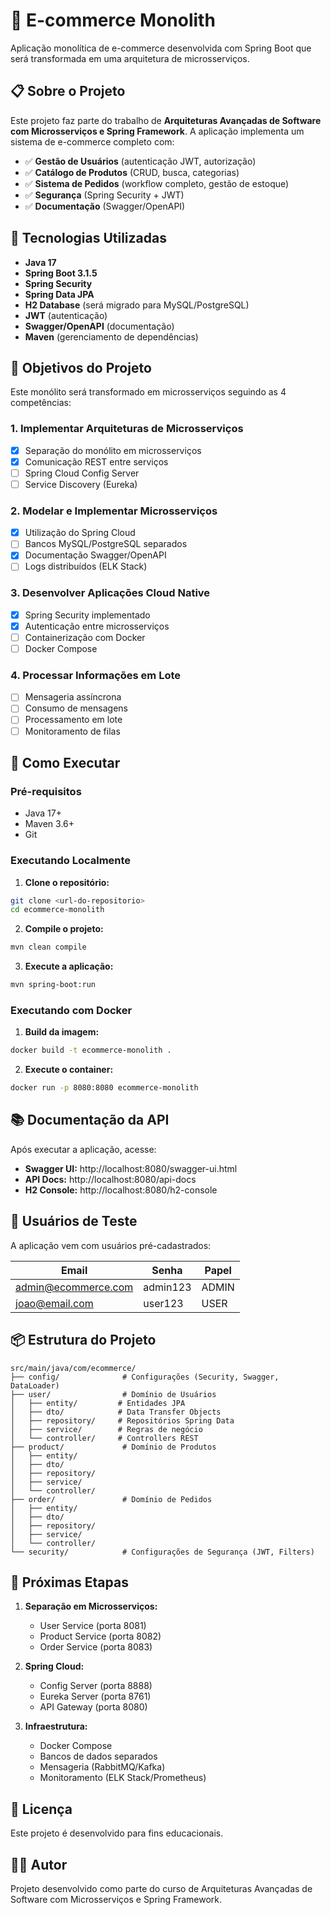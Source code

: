 # 🛒 E-commerce Monolith

Aplicação monolítica de e-commerce desenvolvida com Spring Boot que será transformada em uma arquitetura de microsserviços.

## 📋 Sobre o Projeto

Este projeto faz parte do trabalho de **Arquiteturas Avançadas de Software com Microsserviços e Spring Framework**. A aplicação implementa um sistema de e-commerce completo com:

- ✅ **Gestão de Usuários** (autenticação JWT, autorização)
- ✅ **Catálogo de Produtos** (CRUD, busca, categorias)
- ✅ **Sistema de Pedidos** (workflow completo, gestão de estoque)
- ✅ **Segurança** (Spring Security + JWT)
- ✅ **Documentação** (Swagger/OpenAPI)

## 🚀 Tecnologias Utilizadas

- **Java 17**
- **Spring Boot 3.1.5**
- **Spring Security**
- **Spring Data JPA**
- **H2 Database** (será migrado para MySQL/PostgreSQL)
- **JWT** (autenticação)
- **Swagger/OpenAPI** (documentação)
- **Maven** (gerenciamento de dependências)

## 🎯 Objetivos do Projeto

Este monólito será transformado em microsserviços seguindo as 4 competências:

### 1. Implementar Arquiteturas de Microsserviços
- [x] Separação do monólito em microsserviços
- [x] Comunicação REST entre serviços
- [ ] Spring Cloud Config Server
- [ ] Service Discovery (Eureka)

### 2. Modelar e Implementar Microsserviços
- [x] Utilização do Spring Cloud
- [ ] Bancos MySQL/PostgreSQL separados
- [x] Documentação Swagger/OpenAPI
- [ ] Logs distribuídos (ELK Stack)

### 3. Desenvolver Aplicações Cloud Native
- [x] Spring Security implementado
- [x] Autenticação entre microsserviços
- [ ] Containerização com Docker
- [ ] Docker Compose

### 4. Processar Informações em Lote
- [ ] Mensageria assíncrona
- [ ] Consumo de mensagens
- [ ] Processamento em lote
- [ ] Monitoramento de filas

## 🔧 Como Executar

### Pré-requisitos
- Java 17+
- Maven 3.6+
- Git

### Executando Localmente

1. **Clone o repositório:**
```bash
git clone <url-do-repositorio>
cd ecommerce-monolith
```

2. **Compile o projeto:**
```bash
mvn clean compile
```

3. **Execute a aplicação:**
```bash
mvn spring-boot:run
```

### Executando com Docker

1. **Build da imagem:**
```bash
docker build -t ecommerce-monolith .
```

2. **Execute o container:**
```bash
docker run -p 8080:8080 ecommerce-monolith
```

## 📚 Documentação da API

Após executar a aplicação, acesse:

- **Swagger UI:** http://localhost:8080/swagger-ui.html
- **API Docs:** http://localhost:8080/api-docs
- **H2 Console:** http://localhost:8080/h2-console

## 🔐 Usuários de Teste

A aplicação vem com usuários pré-cadastrados:

| Email | Senha | Papel |
|-------|--------|-------|
| admin@ecommerce.com | admin123 | ADMIN |
| joao@email.com | user123 | USER |

## 📦 Estrutura do Projeto

```
src/main/java/com/ecommerce/
├── config/              # Configurações (Security, Swagger, DataLoader)
├── user/                # Domínio de Usuários
│   ├── entity/         # Entidades JPA
│   ├── dto/            # Data Transfer Objects
│   ├── repository/     # Repositórios Spring Data
│   ├── service/        # Regras de negócio
│   └── controller/     # Controllers REST
├── product/             # Domínio de Produtos
│   ├── entity/
│   ├── dto/
│   ├── repository/
│   ├── service/
│   └── controller/
├── order/               # Domínio de Pedidos
│   ├── entity/
│   ├── dto/
│   ├── repository/
│   ├── service/
│   └── controller/
└── security/            # Configurações de Segurança (JWT, Filters)
```

## 🔄 Próximas Etapas

1. **Separação em Microsserviços:**
   - User Service (porta 8081)
   - Product Service (porta 8082)
   - Order Service (porta 8083)

2. **Spring Cloud:**
   - Config Server (porta 8888)
   - Eureka Server (porta 8761)
   - API Gateway (porta 8080)

3. **Infraestrutura:**
   - Docker Compose
   - Bancos de dados separados
   - Mensageria (RabbitMQ/Kafka)
   - Monitoramento (ELK Stack/Prometheus)

## 📄 Licença

Este projeto é desenvolvido para fins educacionais.

## 👨‍💻 Autor

Projeto desenvolvido como parte do curso de Arquiteturas Avançadas de Software com Microsserviços e Spring Framework.
